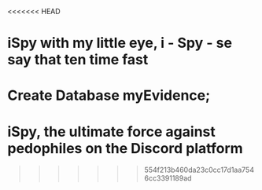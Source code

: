 <<<<<<< HEAD
# iSpy with my little eye, i - Spy - se say that ten time fast
Create Database myEvidence;
=======
# iSpy, the ultimate force against pedophiles on the Discord platform


>>>>>>> 554f213b460da23c0cc17d1aa7546cc3391189ad
